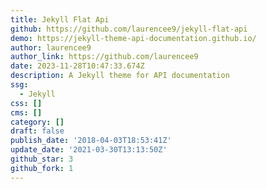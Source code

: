 ```yaml
---
title: Jekyll Flat Api
github: https://github.com/laurencee9/jekyll-flat-api
demo: https://jekyll-theme-api-documentation.github.io/
author: laurencee9
author_link: https://github.com/laurencee9
date: 2023-11-28T10:47:33.674Z
description: A Jekyll theme for API documentation
ssg:
  - Jekyll
css: []
cms: []
category: []
draft: false
publish_date: '2018-04-03T18:53:41Z'
update_date: '2021-03-30T13:13:50Z'
github_star: 3
github_fork: 1
---
```

